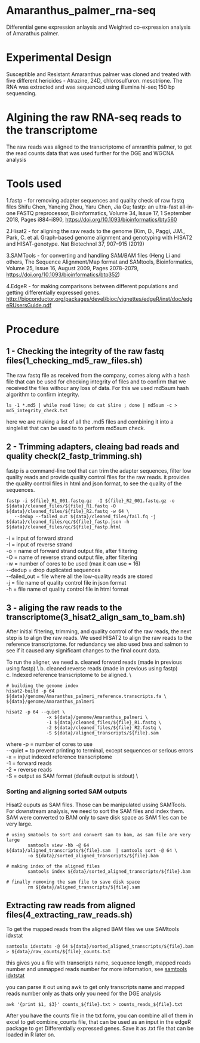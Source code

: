 # Amaranthus_palmer_rna-seq

Differential gene expression anlaysis and Weighted co-expression analysis of Amarathus palmer. 

# Experimental Design

Susceptible and Resistant Amaranthus palmer was cloned and treated with five different hericides - Atrazine, 24D, chlorosulfuron. mesotrione.
The RNA was extracted and was sequenced using illumina hi-seq 150 bp sequencing.

# Algining the raw RNA-seq reads to the transcriptome

The raw reads was aligned to the transcriptome of amranthis palmer, to get the read counts data that was used further for the DGE and WGCNA analysis

# Tools used

1.fastp - for removing adapter sequences and quality check of raw fastq files Shifu Chen, Yanqing Zhou, Yaru Chen, Jia Gu; fastp: an ultra-fast all-in-one FASTQ preprocessor, Bioinformatics, Volume 34, Issue 17, 1 September 2018, Pages i884–i890, https://doi.org/10.1093/bioinformatics/bty560

2.Hisat2 - for aligning the raw reads to the genome (Kim, D., Paggi, J.M., Park, C. et al. Graph-based genome alignment and genotyping with HISAT2 and HISAT-genotype. Nat Biotechnol 37, 907–915 (2019)

3.SAMTools - for converting and handling SAM/BAM files (Heng Li and others, The Sequence Alignment/Map format and SAMtools, Bioinformatics, Volume 25, Issue 16, August 2009, Pages 2078–2079, https://doi.org/10.1093/bioinformatics/btp352)

4.EdgeR - for making comparisons between different populations and getting differentially expressed genes. http://bioconductor.org/packages/devel/bioc/vignettes/edgeR/inst/doc/edgeRUsersGuide.pdf

# Procedure 

## 1 - Checking the integrity of the raw fastq files(1_checking_md5_raw_files.sh)
The raw fastq file as received from the company, comes along with a hash file that can be used for checking integrity of files and to confirm that we received the files withour any loss of
data. For this we used md5sum hash algorithm to confirm integrity.

```
ls -1 *.md5 | while read line; do cat $line ; done | md5sum -c > md5_integrity_check.txt
```
here we are making a list of all the .md5 files and combining it into a singlelist that can be used to to perform md5sum check.

## 2 - Trimming adapters, cleaing bad reads and quality check(2_fastp_trimming.sh)

fastp is a command-line tool that can trim the adapter sequences, filter low quality reads and provide quality control files for the raw reads. it provides the quality control files in html and json format,
to see the quality of the sequences. 

```
fastp -i ${file}_R1_001.fastq.gz  -I ${file}_R2_001.fastq.gz -o ${data}/cleaned_files/${file}_R1.fastq -O ${data}/cleaned_files/${file}_R2.fastq -w 64 \
   --dedup --failed_out ${data}/cleaned_files/fail.fq -j ${data}/cleaned_files/qc/${file}_fastp.json -h ${data}/cleaned_files/qc/${file}_fastp.html
```
-i = input of forward strand \
-I = input of reverse strand \
-o = name of forward strand output file, after filtering \
-O = name of reverse strand output file, after filtering \
-w = number of cores to be used (max it can use = 16) \
--dedup = drop duplicated sequences \
--failed_out = file where all the low-quality reads are stored \
-j = file name of quality control file in json format \
-h = file name of quality control file in html format

## 3 - aliging the raw reads to the transcriptome(3_hisat2_align_sam_to_bam.sh)

After initial filtering, trimming, and quality control of the raw reads, the next step is to align the raw reads. We used HISAT2 to align the raw reads to the reference transcriptome.
for redundancy we also used bwa and salmon to see if it caused any significant changes to the final count data. 

To run the aligner, we need 
a. cleaned forward reads (made in previous using fastp) \ 
b. cleaned reverse reads (made in previous using fastp) \
c. Indexed reference transcriptome to be aligned. \

```
# building the genome index 
hisat2-build -p 64 ${data}/genome/Amaranthus_palmeri_reference.transcripts.fa \
${data}/genome/Amaranthus_palmeri

hisat2 -p 64 --quiet \
               -x ${data}/genome/Amaranthus_palmeri \
               -1 ${data}/cleaned_files/${file}_R1.fastq \
               -2 ${data}/cleaned_files/${file}_R2.fastq \
               -S ${data}/aligned_transcripts/${file}.sam
```

where 
-p = number of cores to use \
--quiet = to prevent printing to terminal, except sequences or serious errors \
-x = input indexed reference transcriptome \
-1 = forward reads \
-2 = reverse reads \
-S = output as SAM format (default output is stdout) \

### Sorting and aligning sorted SAM outputs

Hisat2 ouputs as SAM files. Those can be manipulated ussing SAMTools. For downstream analysis, we need to sort the SAM files and index them.
SAM were converted to BAM only to save disk space as SAM files can be very large.
```
# using smatools to sort and convert sam to bam, as sam file are very large
        samtools view -hb -@ 64 ${data}/aligned_transcripts/${file}.sam  | samtools sort -@ 64 \
        -o ${data}/sorted_aligned_transcripts/${file}.bam
 
# making index of the aligned files
        samtools index ${data}/sorted_aligned_transcripts/${file}.bam

# finally removing the sam file to save disk space
        rm ${data}/aligned_transcripts/${file}.sam
```

## Extracting raw reads from aligned files(4_extracting_raw_reads.sh)

To get the mapped reads from the aligned BAM files we use SAMtools idxstat
```
samtools idxstats -@ 64 ${data}/sorted_aligned_transcripts/${file}.bam > ${data}/raw_counts/${file}_counts.txt
```
this gives you a file with transcripts name, sequence length, mapped reads number and unmapped reads number
for more information, see [samtools idxtstat](https://www.htslib.org/doc/samtools-idxstats.html)

you can parse it out using awk to get only transcripts name and mapped reads number only as thats only you need for the DGE analysis

```
awk '{print $1, $3}' counts_${file}.txt > counts_reads_${file}.txt
```

After you have the counts file in the txt form, you can combine all of them in excel to get combine_counts file, that can 
be used as an input in the edgeR package to get Differentially expressed genes. Save it as .txt file that can be loaded in R later on.









